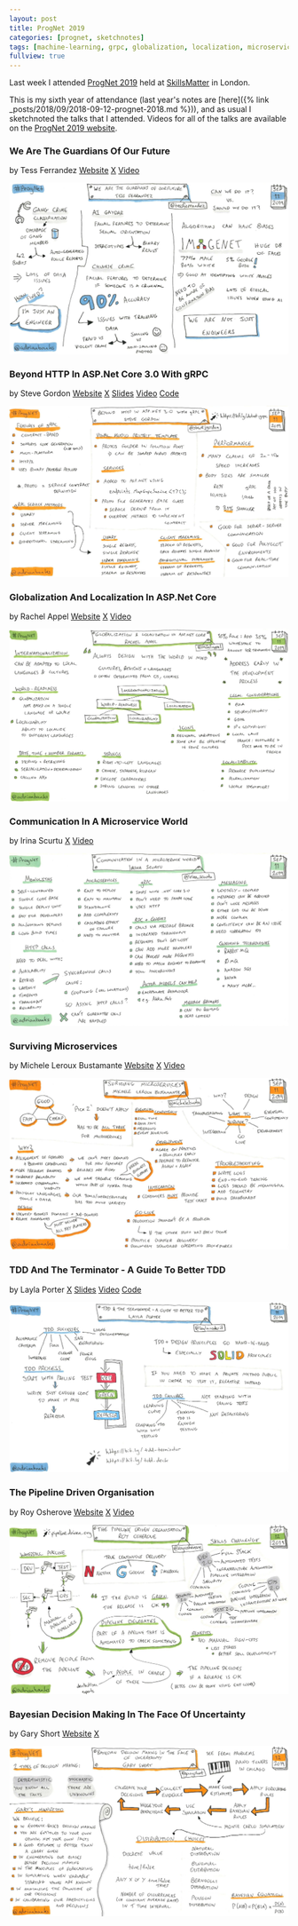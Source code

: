 ```yaml
---
layout: post
title: ProgNet 2019
categories: [prognet, sketchnotes]
tags: [machine-learning, grpc, globalization, localization, microservices, tdd, bayesian]
fullview: true
---
```


Last week I attended [ProgNet 2019](https://skillsmatter.com/conferences/11690-prognet-london-2019) held at [SkillsMatter](https://skillsmatter.com) in London. 

This is my sixth year of attendance (last year's notes are [here]({% link _posts/2018/09/2018-09-12-prognet-2018.md %})), and as usual I sketchnoted the talks that I attended. Videos for all of the talks are available on the [ProgNet 2019 website](https://skillsmatter.com/conferences/11690-prognet-london-2019#program).


### We Are The Guardians Of Our Future
by Tess Ferrandez
<i class="fa fa-globe fa-lg"></i> [Website](https://blogs.msdn.microsoft.com/Tess/)
<i class="fa fa-x-twitter fa-lg"></i> [X](https://x.com/TessFerrandez)
<i class="fa fa-video-camera fa-lg"></i> [Video](https://skillsmatter.com/skillscasts/12915-tess-ferrandez-keynote-prognet-london-2019)

[![We Are The Guardians Of Our Future by Tess Ferrandez][1]][1]


### Beyond HTTP In ASP.Net Core 3.0 With gRPC
by Steve Gordon
<i class="fa fa-globe fa-lg"></i> [Website](https://www.stevejgordon.co.uk)
<i class="fa fa-x-twitter fa-lg"></i> [X](https://x.com/stevejgordon)
<i class="fa fa-slideshare fa-lg"></i> [Slides](https://speakerdeck.com/stevejgordon/beyond-http-in-asp-dot-net-core-3-with-grpc)
<i class="fa fa-video-camera fa-lg"></i> [Video](https://skillsmatter.com/skillscasts/14014-beyond-http-in-aspdot-net-core-3-0-with-grpc)
<i class="fa fa-file-code-o fa-lg"></i> [Code](https://github.com/stevejgordon/gRPC-Demos)

[![Beyond HTTP In ASP.Net Core 3.0 With gRPC by Steve Gordon][2]][2]


### Globalization And Localization In ASP.Net Core
by Rachel Appel
<i class="fa fa-globe fa-lg"></i> [Website](http://rachelappel.com)
<i class="fa fa-x-twitter fa-lg"></i> [X](https://x.com/rachelappel)
<i class="fa fa-video-camera fa-lg"></i> [Video](https://skillsmatter.com/skillscasts/14079-globalization-and-localization-in-aspdot-net-core)

[![Globalization And Localization In ASP.Net Core by Rachel Appel][3]][3]


### Communication In A Microservice World
by Irina Scurtu
<i class="fa fa-x-twitter fa-lg"></i> [X](https://x.com/irina_scurtu)
<i class="fa fa-video-camera fa-lg"></i> [Video](https://skillsmatter.com/skillscasts/14013-communication-in-a-microservice-world)

[![Communication In A Microservice World by Irina Scurtu][4]][4]


### Surviving Microservices
by Michele Leroux Bustamante
<i class="fa fa-globe fa-lg"></i> [Website](https://michelebusta.com)
<i class="fa fa-x-twitter fa-lg"></i> [X](https://x.com/michelebusta)
<i class="fa fa-video-camera fa-lg"></i> [Video](https://skillsmatter.com/skillscasts/12917-keynote-surviving-microservices)

[![Surviving Microservices by Michele Leroux Bustamante][5]][5]


### TDD And The Terminator - A Guide To Better TDD
by Layla Porter
<i class="fa fa-x-twitter fa-lg"></i> [X](https://x.com/laylacodesit)
<i class="fa fa-slideshare fa-lg"></i> [Slides](https://speakerdeck.com/laylacodesit/tdd-and-the-terminator)
<i class="fa fa-video-camera fa-lg"></i> [Video](https://skillsmatter.com/skillscasts/14178-tdd-and-the-terminator-a-guide-to-better-test-driven-development)
<i class="fa fa-file-code-o fa-lg"></i> [Code](https://github.com/Layla-P/TddAndTheTerminator)

[![TDD And The Terminator - A Guide To Better TDD by Layla Porter][6]][6]


### The Pipeline Driven Organisation
by Roy Osherove
<i class="fa fa-globe fa-lg"></i> [Website](https://osherove.com)
<i class="fa fa-x-twitter fa-lg"></i> [X](https://x.com/royosherove)
<i class="fa fa-video-camera fa-lg"></i> [Video](https://skillsmatter.com/skillscasts/12914-keynote-the-pipeline-driven-organization)

[![The Pipeline Driven Organisation by Roy Osherove][7]][7]


### Bayesian Decision Making In The Face Of Uncertainty
by Gary Short
<i class="fa fa-globe fa-lg"></i> [Website](https://duncodin.it)
<i class="fa fa-x-twitter fa-lg"></i> [X](https://x.com/garyshort)

[![Bayesian Decision Making In The Face Of Uncertainty by Gary Short][8]][8]


  [1]: /assets/media/images/2019/09/we-are-the-guardians-of-our-future-tess-ferrandez.jpg#img-sketchnote
  [2]: /assets/media/images/2019/09/beyond-http-in-aspnet-core-30-with-grpc-steve-gordon.jpg#img-sketchnote
  [3]: /assets/media/images/2019/09/globalization-localization-in-aspnet-core-rachel-appel.jpg#img-sketchnote
  [4]: /assets/media/images/2019/09/communication-in-a-microservice-world-irina-scrutu.jpg#img-sketchnote
  [5]: /assets/media/images/2019/09/surviving-microservices-michele-leroux-bustamante.jpg#img-sketchnote
  [6]: /assets/media/images/2019/09/tdd-and-the-terminator-a-guide-to-better-tdd-layla-porter.jpg#img-sketchnote
  [7]: /assets/media/images/2019/09/the-pipeline-driven-organisation-roy-osherove.jpg#img-sketchnote
  [8]: /assets/media/images/2019/09/bayesian-decision-making-in-the-face-of-uncertainty-gary-short.jpg#img-sketchnote
  